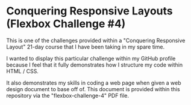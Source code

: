 # Conquering Responsive Layouts (Flexbox Challenge #4)

This is one of the challenges provided within a "Conquering Responsive Layout" 21-day course that I have been taking in my spare time.

I wanted to display this particular challenge within my GitHub profile because I feel that it fully demonstrates how I structure my code within HTML / CSS.

It also demonstrates my skills in coding a web page when given a web design document to base off of.  This document is provided within this repository via the "flexbox-challenge-4" PDF file.
